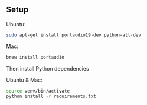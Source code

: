 ## Setup

Ubuntu:

```bash
sudo apt-get install portaudio19-dev python-all-dev
```

Mac:

```bash
brew install portaudio
```

Then install Python dependencies

Ubuntu & Mac:

```bash
source venv/bin/activate
python install -r requirements.txt
```
